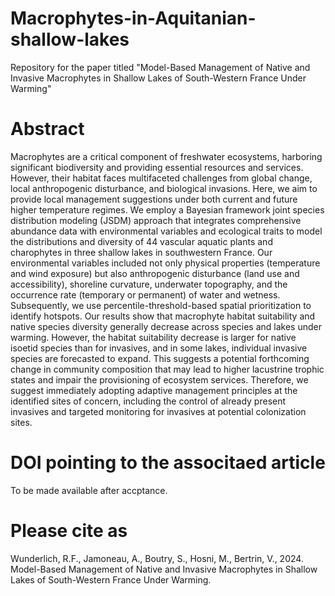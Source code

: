 # Macrophytes-in-Aquitanian-shallow-lakes
Repository for the paper titled "Model-Based Management of Native and Invasive Macrophytes in Shallow Lakes of South-Western France Under Warming"

# Abstract
Macrophytes are a critical component of freshwater ecosystems, harboring significant biodiversity and providing essential resources and services. However, their habitat faces multifaceted challenges from global change, local anthropogenic disturbance, and biological invasions. Here, we aim to provide local management suggestions under both current and future higher temperature regimes. We employ a Bayesian framework joint species distribution modeling (JSDM) approach that integrates comprehensive abundance data with environmental variables and ecological traits to model the distributions and diversity of 44 vascular aquatic plants and charophytes in three shallow lakes in southwestern France. Our environmental variables included not only physical properties (temperature and wind exposure) but also anthropogenic disturbance (land use and accessibility), shoreline curvature, underwater topography, and the occurrence rate (temporary or permanent) of water and wetness. Subsequently, we use percentile-threshold-based spatial prioritization to identify hotspots. Our results show that macrophyte habitat suitability and native species diversity generally decrease across species and lakes under warming. However, the habitat suitability decrease is larger for native isoetid species than for invasives, and in some lakes, individual invasive species are forecasted to expand. This suggests a potential forthcoming change in community composition that may lead to higher lacustrine trophic states and impair the provisioning of ecosystem services. Therefore, we suggest immediately adopting adaptive management principles at the identified sites of concern, including the control of already present invasives and targeted monitoring for invasives at potential colonization sites.

# DOI pointing to the associtaed article
To be made available after accptance.

# Please cite as
Wunderlich, R.F., Jamoneau, A., Boutry, S., Hosni, M., Bertrin, V., 2024. Model-Based Management of Native and Invasive Macrophytes in Shallow Lakes of South-Western France Under Warming.
